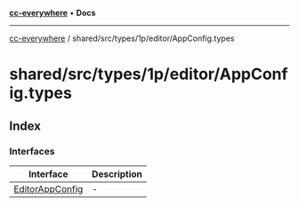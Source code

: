 [**cc-everywhere**](../../../../../../index.md) • **Docs**

***

[cc-everywhere](../../../../../../index.md) / shared/src/types/1p/editor/AppConfig.types

# shared/src/types/1p/editor/AppConfig.types

## Index

### Interfaces

| Interface | Description |
| ------ | ------ |
| [EditorAppConfig](interfaces/EditorAppConfig.md) | - |
